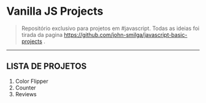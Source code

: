 # Vanilla JS Projects

> Repositório exclusivo para projetos em #javascript. Todas as ideias foi tirada da pagina https://github.com/john-smilga/javascript-basic-projects . 

---

<h2>LISTA DE PROJETOS</h2>

1. Color Flipper 
2. Counter
3. Reviews